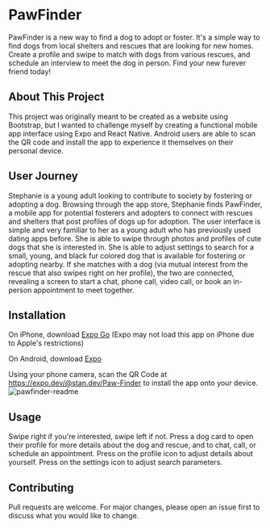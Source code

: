 # PawFinder
PawFinder is a new way to find a dog to adopt or foster. It's a simple way to find dogs from local shelters and rescues that are looking for new homes. Create a profile and swipe to match with dogs from various rescues, and schedule an interview to meet the dog in person. Find your new furever friend today!

## About This Project
This project was originally meant to be created as a website using Bootstrap, but I wanted to challenge myself by creating a functional mobile app interface using Expo and React Native. Android users are able to scan the QR code and install the app to experience it themselves on their personal device. 

## User Journey
Stephanie is a young adult looking to contribute to society by fostering or adopting a dog. Browsing through the app store, Stephanie finds PawFinder, a mobile app for potential fosterers and adopters to connect with rescues and shelters that post profiles of dogs up for adoption. The user interface is simple and very familiar to her as a young adult who has previously used dating apps before. She is able to swipe through photos and profiles of cute dogs that she is interested in. She is able to adjust settings to search for a small, young, and black fur colored dog that is available for fostering or adopting nearby. If she matches with a dog (via mutual interest from the rescue that also swipes right on her profile), the two are connected, revealing a screen to start a chat, phone call, video call, or book an in-person appointment to meet together.


## Installation
On iPhone, download [Expo Go](https://apps.apple.com/us/app/expo-go/id982107779) (Expo may not load this app on iPhone due to Apple's restrictions)

On Android, download [Expo](https://play.google.com/store/apps/details?id=host.exp.exponent&hl=en_US&gl=US)

Using your phone camera, scan the QR Code at https://expo.dev/@stan.dev/Paw-Finder to install the app onto your device.
![pawfinder-readme](https://user-images.githubusercontent.com/61481150/145258369-4068780d-975d-4f77-9b2b-7e594ed371d1.png)


## Usage
Swipe right if you're interested, swipe left if not. Press a dog card to open their profile for more details about the dog and rescue, and to chat, call, or schedule an appointment. Press on the profile icon to adjust details about yourself. Press on the settings icon to adjust search parameters.

## Contributing
Pull requests are welcome. For major changes, please open an issue first to discuss what you would like to change.

